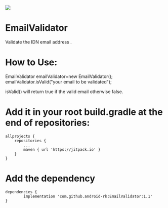 [![](https://jitpack.io/v/android-rk/EmailValidator.svg)](https://jitpack.io/#android-rk/EmailValidator)

# EmailValidator
Validate the IDN email address .

# How to Use:
EmailValidator emailValidator=new EmailValidator();
emailValidator.isValid("your email to be validated");

isValid() will return true if the valid email otherwise false.


# Add it in your root build.gradle at the end of repositories:

	allprojects {
		repositories {
			...
			maven { url 'https://jitpack.io' }
		}
	}
# Add the dependency

	dependencies {
	        implementation 'com.github.android-rk:EmailValidator:1.1'
	}
